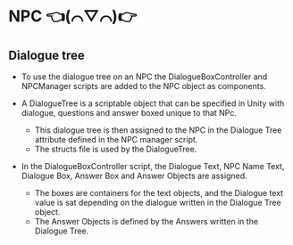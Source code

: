 # NPC 👈(⌒▽⌒)👉

## Dialogue tree
- To use the dialogue tree on an NPC the DialogueBoxController and NPCManager scripts are added to the NPC object as components. 

- A DialogueTree is a scriptable object that can be specified in Unity with dialogue, questions and answer boxed unique to that NPc. 
	- This dialogue tree is then assigned to the NPC in the Dialogue Tree attribute defined in the NPC manager script. 
	- The structs file is used by the DialogueTree. 

- In the DialogueBoxController script, the Dialogue Text, NPC Name Text, Dialogue Box, Answer Box and Answer Objects are assigned.
	- The boxes are containers for the text objects, and the Dialogue text value is sat depending on the dialogue written in the Dialogue Tree object.
	- The Answer Objects is defined by the Answers written in the Dialogue Tree.